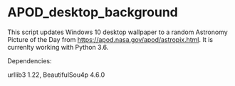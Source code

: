 # APOD_desktop_background

This script updates Windows 10 desktop wallpaper to a random Astronomy Picture of the Day from https://apod.nasa.gov/apod/astropix.html. It is currenlty working with Python 3.6. 

Dependencies:
 
urllib3 1.22,
BeautifulSou4p 4.6.0


